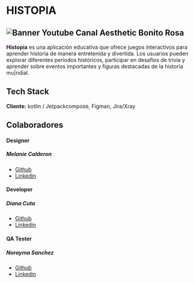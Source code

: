 # HISTOPIA

##  ![Banner Youtube Canal Aesthetic Bonito Rosa](https://github.com/No-Country/s1326mKotlin/assets/149704038/4a73b16f-b9ef-434a-9f7b-95eb2c09085a)

**Histopia** es una aplicación educativa que ofrece juegos interactivos para aprender historia de manera entretenida y divertida. Los usuarios pueden explorar diferentes períodos históricos, participar en desafíos de trivia y aprender sobre eventos importantes y figuras destacadas de la historia mu|ndial.

## Tech Stack

**Cliente:** kotlin / Jetpackcompose, Figman, Jira/Xray

## Colaboradores

#### Designer 

##### Melanie Calderon

- [Github](https://github.com/Melcalderon321)
- [Linkedin ](https://www.linkedin.com/in/melanie-calderon-977ab729a/)

#### Developer

##### Diana Cuta

- [Github](https://github.com/dianaq14)
- [Linkedin ](https://www.linkedin.com/in/dianamarcelcutabarrera/)

#### QA Tester

##### Norayma Sanchez

- [Github](https://github.com/Norayma)
- [Linkedin](https://www.linkedin.com/in/norayma-sanchez-203282133/)

